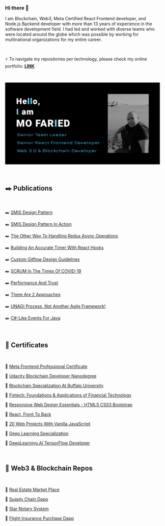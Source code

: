 ### Hi there 👋
I am Blockchain, Web3, Meta Certified React Frontend developer, and Node.js Backend developer with more than 13 years of experience in the software development field. I had led and worked with diverse teams who were located around the globe which was possible by working for multinational organizations for my entire career.

<br>

⚡ To navigate my repositories per technology, please check my online portfolio: **[LINK](https://m-faried.github.io/m-faried-portfolio)**

<br>

<p align='center'>
    <img src='./assets/portfolio_preview.png' alt='portfolio preview' width="700"/>
</p>

<br>

## ✒️ Publications

<br>

✒️ [SMIS Design Pattern](https://medium.com/@m.a.faried/smis-design-pattern-d725a7ad814c)

✒️ [SMIS Design Pattern In Action](https://medium.com/@m.a.faried/smis-design-pattern-in-action-9a3c6daa85ae)

✒️ [The Other Way To Handling Redux Async Operations](https://medium.com/@m.a.faried/the-otherway-to-handling-redux-async-operations-24ab95935a80)

✒️ [Building An Accurate Timer With React Hooks](https://medium.com/@m.a.faried/building-a-real-time-react-hook-99636cbbff72)

✒️ [Custom Gitflow Design Guidelines](https://www.linkedin.com/pulse/custom-git-workflow-design-guidelines-mohamed-faried)

✒️ [SCRUM In The Times Of COVID-19](https://www.linkedin.com/pulse/scrum-times-covid-19-mohamed-faried)

✒️ [Performance And Trust](https://www.linkedin.com/pulse/performance-trust-mohamed-faried)

✒️ [There Are 2 Approaches](https://www.linkedin.com/pulse/two-approaches-mohamed-faried)

✒️ [UNAGI Process, Not Another Agile Framework!](https://www.linkedin.com/pulse/unagi-process-another-agile-framework-mohamed-faried)

✒️ [C#-Like Events For Java](https://www.codeproject.com/Tips/1008821/Csharp-Like-Events-For-Java)

<br>

## 📜 Certificates

<br>

📜 [Meta Frontend Professional Certificate](https://www.coursera.org/account/accomplishments/professional-cert/FNLNN2VJ55SP)

📜 [Udacity Blockchain Developer Nanodegree](https://graduation.udacity.com/confirm/VLNMDKSV)

📜 [Blockchain Specialization At Buffalo University](https://www.coursera.org/account/accomplishments/specialization/TZJTAZVQQ3S6?utm_source=link&utm_medium=certificate&utm_content=cert_image&utm_campaign=pdf_header_button&utm_product=s12n)

📜 [Fintech: Foundations & Applications of Financial Technology](https://www.coursera.org/account/accomplishments/specialization/9B6R7CF2R79D?utm_source=link&utm_medium=certificate&utm_content=cert_image&utm_campaign=sharing_cta&utm_product=s12n)

📜 [Responsive Web Design Essentials - HTML5 CSS3 Bootstrap](https://www.udemy.com/certificate/UC-ac90844c-5ab0-46ae-b4e3-2d723a5684c3/)

📜 [React, Front To Back](https://www.udemy.com/certificate/UC-c4741f08-5a12-4c4b-a5ff-759068a26cc1/)

📜 [20 Web Projects With Vanilla JavaScript](https://www.udemy.com/certificate/UC-5c4733b8-2700-42a1-8244-2c95a402fc18/https://www.udemy.com/certificate/UC-5c4733b8-2700-42a1-8244-2c95a402fc18/)

📜 [Deep Learning Specialization](https://www.coursera.org/account/accomplishments/specialization/7H4CJFF5W5CK)

📜 [DeepLearning.AI TensorFlow Developer](https://www.coursera.org/account/accomplishments/specialization/T37HSDC3G34X)

<br>

## 📐 Web3 & Blockchain Repos

<br>

📐 [Real Estate Market Place](https://github.com/M-Faried/ubc-web3-real-estate-marketplace)

📐 [Supply Chain Dapp](https://github.com/M-Faried/ubc-web3-supply-chain-dapp)

📐 [Star Notary System](https://github.com/M-Faried/ubc-web3-erc721-star-notary-v3)

📐 [Flight Insurance Purchase Dapp](https://github.com/M-Faried/ubc-web3-flight-surety)




<!--
**M-Faried/M-Faried** is a ✨ _special_ ✨ repository because its `README.md` (this file) appears on your GitHub profile.

Here are some ideas to get you started:

- 🔭 I’m currently working on ...
- 🌱 I’m currently learning ...
- 👯 I’m looking to collaborate on ...
- 🤔 I’m looking for help with ...
- 💬 Ask me about ...
- 📫 How to reach me: ...
- 😄 Pronouns: ...
- ⚡ Fun fact: ...
-->
